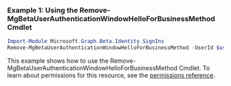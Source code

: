 ### Example 1: Using the Remove-MgBetaUserAuthenticationWindowHelloForBusinessMethod Cmdlet
```powershell
Import-Module Microsoft.Graph.Beta.Identity.SignIns
Remove-MgBetaUserAuthenticationWindowHelloForBusinessMethod -UserId $userId -WindowsHelloForBusinessAuthenticationMethodId $windowsHelloForBusinessAuthenticationMethodId
```
This example shows how to use the Remove-MgBetaUserAuthenticationWindowHelloForBusinessMethod Cmdlet.
To learn about permissions for this resource, see the [permissions reference](/graph/permissions-reference).
